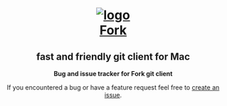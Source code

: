 <div align="center">

# [![logo](https://avatars1.githubusercontent.com/u/22393631?v=3&s=200)<br/>Fork](https://git-fork.com)
## fast and friendly git client for Mac

**Bug and issue tracker for Fork git client**

If you encountered a bug or have a feature request feel free to [create an issue](https://github.com/ForkIssues/Tracker/issues/new).

</div>

